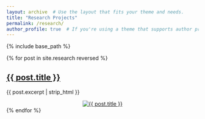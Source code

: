 ```yaml
---
layout: archive  # Use the layout that fits your theme and needs.
title: "Research Projects"
permalink: /research/
author_profile: true  # If you're using a theme that supports author profiles and yo
---
```


{% include base_path %}


{% for post in site.research reversed %}
  <div class="post-preview">
    <h2><a href="{{ site.baseurl }}{{ post.url }}">{{ post.title }}</a></h2>
    <p>{{ post.excerpt | strip_html }}</p>
    <div style="text-align: center;">
      <a href="{{ site.baseurl }}{{ post.url }}">
        <img src="https://davidhao1994.github.io/weixinghao.github.io/images/{{ post.slug }}.jpg" alt="{{ post.title }}" style="max-width: 100%; height: auto;">
      </a>
    </div>
  </div>
{% endfor %}

